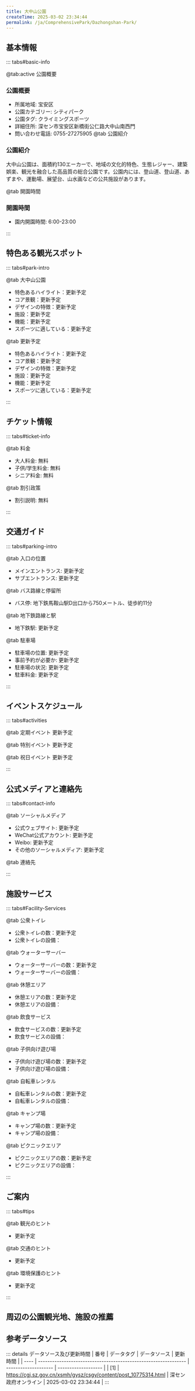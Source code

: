 ```yaml
---
title: 大中山公園
createTime: 2025-03-02 23:34:44
permalink: /ja/ComprehensivePark/Dazhongshan-Park/
---
```



<script setup>
import ImageSwiper from '/.vuepress/theme/components/ImageSwiper.vue'
// 轮播图数据
const swiperItems = [
    {
                link: 'https://cgj.sz.gov.cn/img/4/4005/4005977/10775314.jpg',
                title: '大中山公園',
                description: '',
                author: '深セン政府オンライン',
                date: '2025/03/03'
                },
  {
                link: 'https://cgj.sz.gov.cn/img/4/4005/4005977/10775314.jpg',
                title: '大中山公園',
                description: '',
                author: '深セン政府オンライン',
                date: '2025/03/03'
                }
]
// 配置项
const swiperConfig = {
  height: 500,
  showInfo: true
}
</script>
<!-- 轮播图组件 -->
<ImageSwiper :items="swiperItems" :config="swiperConfig" />



## 基本情報

::: tabs#basic-info

@tab:active 公園概要
### 公園概要
- 所属地域: 宝安区
- 公園カテゴリー: シティパーク
- 公園タグ: クライミングスポーツ
- 詳細住所: 深セン市宝安区新橋街公仁路大中山南西門
- 問い合わせ電話: 0755-27275905
@tab 公園紹介
### 公園紹介
大中山公園は、面積約130エーカーで、地域の文化的特色、生態レジャー、建築娯楽、観光を融合した高品質の総合公園です。公園内には、登山道、登山道、あずまや、運動場、展望台、山水画などの公共施設があります。

@tab 開園時間

### 開園時間
- 園内開園時間: 6:00-23:00

:::

## 特色ある観光スポット

::: tabs#park-intro

@tab 大中山公園
<ImageCard
image="https://cgj.sz.gov.cn/images/index20230710_1.png"
    title="大中山公園"
    description="公園のアーチ、大中山の像、東屋、塔、展望台、万景楽居の地図。"
    date=""
    author="深セン政府オンライン"
/>


- 特色あるハイライト：更新予定
- コア景観：更新予定
- デザインの特徴：更新予定
- 施設：更新予定
- 機能：更新予定
- スポーツに適している：更新予定

@tab 更新予定
<ImageCard
image="https://cgj.sz.gov.cn/images/index20230710_1.png"
    title="大中山公園"
    description="公園のアーチ、大中山の像、東屋、塔、展望台、万景楽居の地図。"
    date=""
    author="深セン政府オンライン"
/>


- 特色あるハイライト：更新予定
- コア景観：更新予定
- デザインの特徴：更新予定
- 施設：更新予定
- 機能：更新予定
- スポーツに適している：更新予定

:::

## チケット情報

::: tabs#ticket-info

@tab 料金
- 大人料金: 無料
- 子供/学生料金: 無料
- シニア料金: 無料

@tab 割引政策
- 割引説明: 無料

:::

## 交通ガイド

::: tabs#parking-intro

@tab 入口の位置
- メインエントランス: 更新予定
- サブエントランス: 更新予定

@tab バス路線と停留所
- バス停: 地下鉄馬鞍山駅D出口から750メートル、徒歩約11分

@tab 地下鉄路線と駅
- 地下鉄駅: 更新予定

@tab 駐車場
- 駐車場の位置: 更新予定
- 事前予約が必要か: 更新予定
- 駐車場の状況: 更新予定
- 駐車料金: 更新予定

:::

## イベントスケジュール

::: tabs#activities

@tab 定期イベント
更新予定

@tab 特別イベント
更新予定

@tab 祝日イベント
更新予定

:::

## 公式メディアと連絡先

::: tabs#contact-info

@tab ソーシャルメディア
- 公式ウェブサイト: 更新予定
- WeChat公式アカウント: 更新予定
- Weibo: 更新予定
- その他のソーシャルメディア: 更新予定

@tab 連絡先

:::

## 施設サービス

::: tabs#Facility-Services

@tab 公衆トイレ
- 公衆トイレの数：更新予定
- 公衆トイレの設備：

@tab ウォーターサーバー
- ウォーターサーバーの数：更新予定
- ウォーターサーバーの設備：

@tab 休憩エリア
- 休憩エリアの数：更新予定
- 休憩エリアの設備：

@tab 飲食サービス
- 飲食サービスの数：更新予定
- 飲食サービスの設備：

@tab 子供向け遊び場
- 子供向け遊び場の数：更新予定
- 子供向け遊び場の設備：

@tab 自転車レンタル
- 自転車レンタルの数：更新予定
- 自転車レンタルの設備：

@tab キャンプ場
- キャンプ場の数：更新予定
- キャンプ場の設備：

@tab ピクニックエリア
- ピクニックエリアの数：更新予定
- ピクニックエリアの設備：

:::

## ご案内

::: tabs#tips

@tab 観光のヒント
- 更新予定

@tab 交通のヒント
- 更新予定

@tab 環境保護のヒント
- 更新予定

:::

## 周辺の公園観光地、施設の推薦

<CardGrid>
  <ImageCard
        image="http://cgj.sz.gov.cn/img/4/4005/4005978/10775317.jpg"
        title="平地公園"
        description="平地公園は深セン市龍崗区平地街振興路に位置し、総プロジェクト面積は7.5ヘクタールです。プロジェクトは2017年10月12日に開始され、2018年9月3日に完了しました。平地公園は元々の地形的特徴を保持しており、ハイキングコースやフィットネスコースが整備されており、周辺住民にレジャー、娯楽、観光に最適な場所を提供してい"
        href="/ja/ComprehensivePark/Pingdi Park"
        author="深セン政府オンライン"
        date="2025/01/02"
      />
      <ImageCard
        image="http://cgj.sz.gov.cn/img/4/4005/4005978/10775317.jpg"
        title="平地公園"
        description="平地公園は深セン市龍崗区平地街振興路に位置し、総プロジェクト面積は7.5ヘクタールです。プロジェクトは2017年10月12日に開始され、2018年9月3日に完了しました。平地公園は元々の地形的特徴を保持しており、ハイキングコースやフィットネスコースが整備されており、周辺住民にレジャー、娯楽、観光に最適な場所を提供してい"
        href="/ja/ComprehensivePark/Pingdi Park"
        author="深セン政府オンライン"
        date="2025/01/02"
      />
    </CardGrid>


## 参考データソース

::: details データソース及び更新時間
| 番号 | データタグ                                                      | データソース         | 更新時間            |
| ---- | --------------------------------------------------------------- | -------------------- | ------------------- |
| [1]  | https://cgj.sz.gov.cn/xsmh/gysz/csgy/content/post_10775314.html | 深セン政府オンライン | 2025-03-02 23:34:44 |
:::

